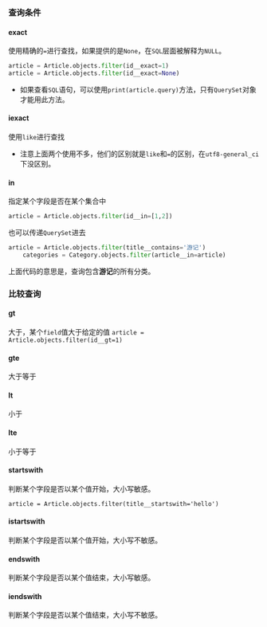 ### 查询条件
#### exact
使用精确的`=`进行查找，如果提供的是`None`，在`SQL`层面被解释为`NULL`。

```python
article = Article.objects.filter(id__exact=1)
article = Article.objects.filter(id__exact=None)
```
* 如果查看`SQL`语句，可以使用`print(article.query)`方法，只有`QuerySet`对象才能用此方法。

#### iexact
使用`like`进行查找
* 注意上面两个使用不多，他们的区别就是`like`和`=`的区别，在`utf8-general_ci`下没区别。

#### in 
指定某个字段是否在某个集合中

```python
article = Article.objects.filter(id__in=[1,2])
```
也可以传递`QuerySet`进去

```python
article = Article.objects.filter(title__contains='游记')
    categories = Category.objects.filter(article__in=article)

```
上面代码的意思是，查询包含**游记**的所有分类。

### 比较查询
#### gt
大于，某个`field`值大于给定的值
`article = Article.objects.filter(id__gt=1)`

#### gte
大于等于

#### lt
小于

#### lte
小于等于

#### startswith
判断某个字段是否以某个值开始，大小写敏感。

`article = Article.objects.filter(title__startswith='hello')`

#### istartswith
判断某个字段是否以某个值开始，大小写不敏感。

#### endswith
判断某个字段是否以某个值结束，大小写敏感。

#### iendswith
判断某个字段是否以某个值结束，大小写不敏感。








